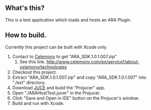 ## What's this?

This is a test application which loads and hosts an ARA Plugin.

## How to build.

Currently this project can be built with Xcode only.

1. Contact to [Celemony](http://www.celemony.com) to get "ARA_SDK.1.0.1.007.zip"
    1. See this link. http://www.celemony.com/en/service1/about-celemony/technologies
1. Checkout this project.
1. Extract "ARA_SDK.1.0.1.007.zip" and copy "ARA_SDK.1.0.1.007" into "./ext" directory.
1. Download [JUCE](https://juce.com) and build the "Projucer" app.
1. Open "./ARAHostTest.jucer" in the Projucer.
1. Click "Save and Open in IDE" button on the Projucer's window.
1. Build and run with Xcode.
